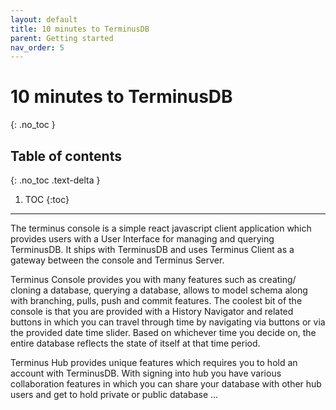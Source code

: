 ```yaml
---
layout: default
title: 10 minutes to TerminusDB
parent: Getting started
nav_order: 5
---
```


# 10 minutes to TerminusDB
{: .no_toc }

## Table of contents
{: .no_toc .text-delta }

1. TOC
{:toc}

---

The terminus console is a simple react javascript client application which provides users with a User Interface for managing and querying TerminusDB.
It ships with TerminusDB and uses Terminus Client as a gateway between the console and Terminus Server.

Terminus Console provides you with many features such as creating/ cloning a database, querying a database, allows to model schema along with branching, pulls, push and commit features. The coolest bit of the console is that you are provided with a History Navigator and related buttons in which you can travel through time by navigating via buttons or via the provided date time slider. Based on whichever time you decide on, the entire database reflects the state of itself at that time period.

Terminus Hub provides unique features which requires you to hold an account with TerminusDB. With signing into hub you have various collaboration features in which you can share your database with other hub users and get to hold private or public database ...
